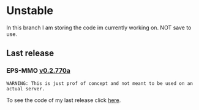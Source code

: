 # Unstable
In this branch I am storing the code im currently working on. NOT save to use.

## Last release

### EPS-MMO <a href="https://github.com/EliasSchramm/EPS-MMO-Plugin/releases/tag/v0.2.770a">v0.2.770a</a>

`WARNING: This is just prof of concept and not meant to be used on an actual server.`

To see the code of my last release click <a href="https://github.com/EliasSchramm/EPS-MMO-Plugin/tree/v0.2">here</a>.
